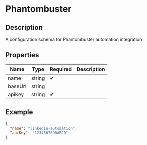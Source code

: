 # Phantombuster

## Description

A configuration schema for Phantombuster automation integration

## Properties

| Name    | Type   | Required | Description |
| ------- | ------ | -------- | ----------- |
| name    | string | ✔       |             |
| baseUrl | string |          |             |
| apiKey  | string | ✔       |             |

## Example

```json
{
  "name": "linkedin-automation",
  "apiKey": "1234567890ABCD"
}
```
